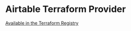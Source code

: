 # Airtable Terraform Provider

[Available in the Terraform Registry](https://registry.terraform.io/providers/paultyng/airtable/latest)
